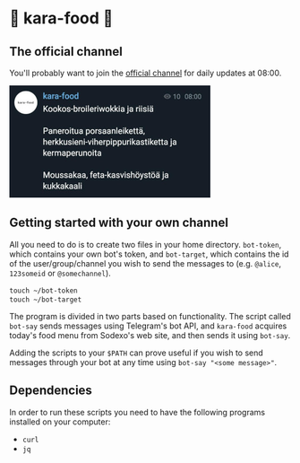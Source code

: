 # 🥒 kara-food 🥖

## The official channel

You'll probably want to join the [official channel](https://t.me/kara_food) for daily updates at 08:00.

![pic text](./screen_small.jpg)

## Getting started with your own channel

All you need to do is to create two files in your home directory. `bot-token`, which contains your own bot's token, and `bot-target`, which contains the id of the user/group/channel you wish to send the messages to (e.g. `@alice`, `123someid` or `@somechannel`).

```
touch ~/bot-token
touch ~/bot-target
```

The program is divided in two parts based on functionality. The script called `bot-say` sends messages using Telegram's bot API, and `kara-food` acquires today's food menu from Sodexo's web site, and then sends it using `bot-say`.

Adding the scripts to your `$PATH` can prove useful if you wish to send messages through your bot at any time using `bot-say "<some message>"`.

## Dependencies

In order to run these scripts you need to have the following programs installed on your computer:

- `curl`
- `jq`
